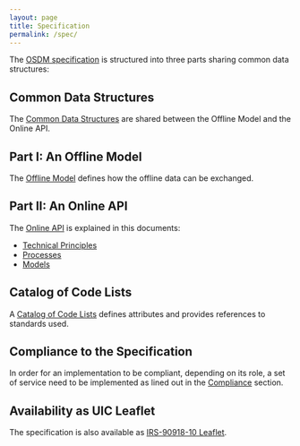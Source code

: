 ```yaml
---
layout: page
title: Specification
permalink: /spec/
---
```


The [OSDM specification](./) is structured into three parts sharing common
data structures:

## Common Data Structures

The  [Common Data Structures](../common-data-structures/) are shared between the
Offline Model and the Online API.

## Part I: An Offline Model

The [Offline Model](../offline-model/) defines how the offline data can be exchanged.

## Part II: An Online API

The [Online API](https://app.swaggerhub.com/apis-docs/schlpbch/uic-90918_10_osdm/0.9.9)
is explained in this documents:

- [Technical Principles](../technical-principles/)
- [Processes](../processes/)
- [Models](../models/)

## Catalog of Code Lists

A [Catalog of Code Lists](../catalog-of-code-lists/) defines attributes
and provides references to standards used.

## Compliance to the Specification

In order for an implementation to be compliant, depending on its role, a set of service need to be
implemented as lined out in the [Compliance](../compliance/) section.

## Availability as UIC Leaflet

The specification is also available as [IRS-90918-10 Leaflet](../docs/IRS-90918-10-V2020.pdf).
